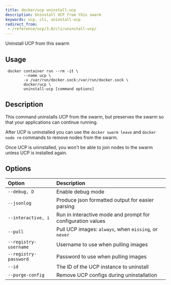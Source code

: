 ```yaml
---
title: docker/ucp uninstall-ucp
description: Uninstall UCP from this swarm
keywords: ucp, cli, uninstall-ucp
redirect_from:
 - /reference/ucp/3.0/cli/uninstall-ucp/
---
```


Uninstall UCP from this swarm

## Usage

```
 docker container run --rm -it \
        --name ucp \
        -v /var/run/docker.sock:/var/run/docker.sock \
        docker/ucp \
        uninstall-ucp [command options]
```

## Description

This command uninstalls UCP from the swarm, but preserves the swarm so that
your applications can continue running.

After UCP is uninstalled you can use the `docker swarm leave` and
`docker node rm` commands to remove nodes from the swarm.

Once UCP is uninstalled, you won't be able to join nodes to the swarm unless
UCP is installed again.


## Options

| Option                | Description                                                 |
| :-------------------- | :---------------------------------------------------------- |
| `--debug, D`          | Enable debug mode                                           |
| `--jsonlog`           | Produce json formatted output for easier parsing            |
| `--interactive, i`    | Run in interactive mode and prompt for configuration values |
| `--pull`              | Pull UCP images: `always`, when `missing`, or `never`       |
| `--registry-username` | Username to use when pulling images                         |
| `--registry-password` | Password to use when pulling images                         |
| `--id`                | The ID of the UCP instance to uninstall                     |
| `--purge-config`      | Remove UCP configs during uninstallation                    |
